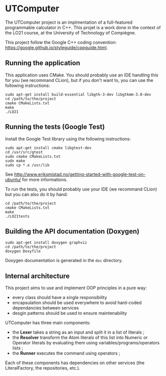 # UTComputer

The UTComputer project is an implmentation of a full-featured programmable calculator in C++.
This projet is a work done in the context of the LO21 course, at the University of Technology of Compiègne.

This project follow the Google C++ coding convention: https://google.github.io/styleguide/cppguide.html.

## Running the application

This application uses CMake. You should probably use an IDE handling this for you (we recommand CLion),
but if you don't want to, you can use the following instructions:

```
sudo apt-get install build-essential libgtk-3-dev libgtkmm-3.0-dev
cd /path/to/the/project
cmake CMakeLists.txt
make
./LO21
```

## Running the tests (Google Test)

Install the Google Test library using the following instructions:

```
sudo apt-get install cmake libgtest-dev
cd /usr/src/gtest
sudo cmake CMakeLists.txt
sudo make
sudo cp *.a /usr/lib
```

See http://www.eriksmistad.no/getting-started-with-google-test-on-ubuntu/ for more informations.

To run the tests, you should probably use your IDE (we recommand CLion) but you can also do it by hand:

```
cd /path/to/the/project
cmake CMakeLists.txt
make
./LO21tests
```

## Building the API documentation (Doxygen)

```
sudo apt-get install doxygen graphviz
cd /path/to/the/project
doxygen Doxyfile
```

Doxygen documentation is generated in the `doc` directory.

## Internal architecture

This project aims to use and implement OOP principles in a pure way:

- every class should have a single responsibility
- encapsulation should be used everywhere to avoid hard-coded dependancies between services
- desgin patterns should be used to ensure maintenability

UTComputer has three main components:
- the **Lexer** takes a string as an input and split it in a list of literals ;
- the **Resolver** transform the Atom literals of this list into Numeric or Operator literals by evaluating them using variables/programs/operators lists ;
- the **Runner** executes the command using operators ;

Each of these components has dependencies on other services (the LiteralFactory, the repositories, etc.).
